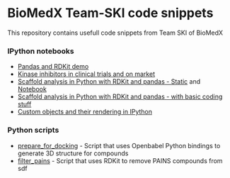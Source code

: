# BioMedX Team-SKI code snippets
This repository contains usefull code snippets from Team SKI of BioMedX

### IPython notebooks
* [Pandas and RDKit demo](http://nbviewer.ipython.org/urls/github.com/Team-SKI/snippets/raw/master/IPython/RDKit%2526pandas%2520demo%2520of%2520new%2520functions.ipynb)
* [Kinase inhibitors in clinical
trials and on market](http://nbviewer.ipython.org/github/Team-SKI/snippets/blob/master/IPython/Kinase%20inhibitors%20-%20approved%20or%20in%20clinical%20trials.ipynb)
* [Scaffold analysis in Python with RDKit and pandas - Static](http://nbviewer.ipython.org/github/Team-SKI/snippets/blob/master/IPython/Erlangen2014/Scaffold%20analysis%20in%20Python%20with%20RDKit%20and%20pandas.ipynb) and [Notebook](https://github.com/Team-SKI/snippets/blob/master/IPython/Erlangen2014/Scaffold%20analysis%20in%20Python%20with%20RDKit%20and%20pandas.ipynb)
* [Scaffold analysis in Python with RDKit and pandas - with basic coding stuff](http://nbviewer.ipython.org/github/Team-SKI/snippets/blob/master/IPython/Dig_in_cheminfo/Scaffold%20analysis%20&%20Schnellkurs%20in%20chemoinformatics.ipynb)
* [Custom objects and their rendering in IPython](http://nbviewer.ipython.org/urls/raw.githubusercontent.com/Team-SKI/snippets/master/IPython/Custom%20objects%20and%20their%20rendering%20in%20IPython.ipynb)

### Python scripts
* [prepare_for_docking](https://github.com/Team-SKI/snippets/blob/master/Python/prepare_for_docking.py) - Script that uses Openbabel Python bindings to generate 3D structure for compounds
* [filter_pains](https://github.com/Team-SKI/snippets/blob/master/Python/filter_pains.py) - Script that uses RDKit to remove PAINS compounds from sdf 
